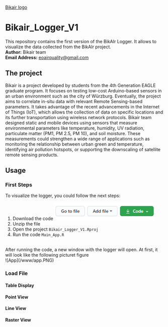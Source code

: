[Bikair logo](/www/Logo.png "Bikair logo")

# Bikair_Logger_V1
This repository contains the first version of the BikAIr Logger. It allows to visualize the data collected from the BikAIr project. <br>
**Author:** Bikair team  <br>
**Email Address:** eoairquality@gmail.com

## The project
Bikair is a project developed by students from the 4th Generation EAGLE graduate program. It focuses on testing low-cost Arduino-based sensors in an urban environment such as the city of Würzburg. Eventually, the project aims to correlate in-situ data with relevant Remote Sensing-based parameters. It takes advantage of the recent advancements in the Internet of Things (IoT), which allows the collection of data on specific locations and its further transportation using wireless network protocols. Bikair team designed static and mobile devices using sensors that measure environmental parameters like temperature, humidity, UV radiation, particulate matter (PM1, PM 2.5, PM 10), and soil moisture. These measurements could strengthen a wide range of applications such as monitoring the relationship between urban green and temperature, identifying air pollution hotspots, or supporting the downscaling of satellite remote sensing products.

## Usage

### First Steps 
To visualize the logger, you could follow the next steps:
1. Download the code ![Download](/www/download.PNG "Download button")
2. Unzip the file  
3. Open the project `Bikair_Logger_V1.Rproj`
4. Run the code `Main_App.R`
<br>
After running the code, a new window with the logger will open.  At first, it will look like the following picturet figure <br>
![App](/www/app.PNG) <br>
 
### Load File


#### Table Display


#### Point View


#### Line View

#### Raster View

